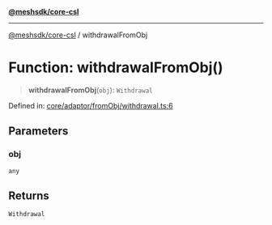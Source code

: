 [**@meshsdk/core-csl**](../README.md)

***

[@meshsdk/core-csl](../globals.md) / withdrawalFromObj

# Function: withdrawalFromObj()

> **withdrawalFromObj**(`obj`): `Withdrawal`

Defined in: [core/adaptor/fromObj/withdrawal.ts:6](https://github.com/MeshJS/mesh/blob/1abde1553cbd7cf2cf4e40197fc0de9e4a7d0f49/packages/mesh-core-csl/src/core/adaptor/fromObj/withdrawal.ts#L6)

## Parameters

### obj

`any`

## Returns

`Withdrawal`
